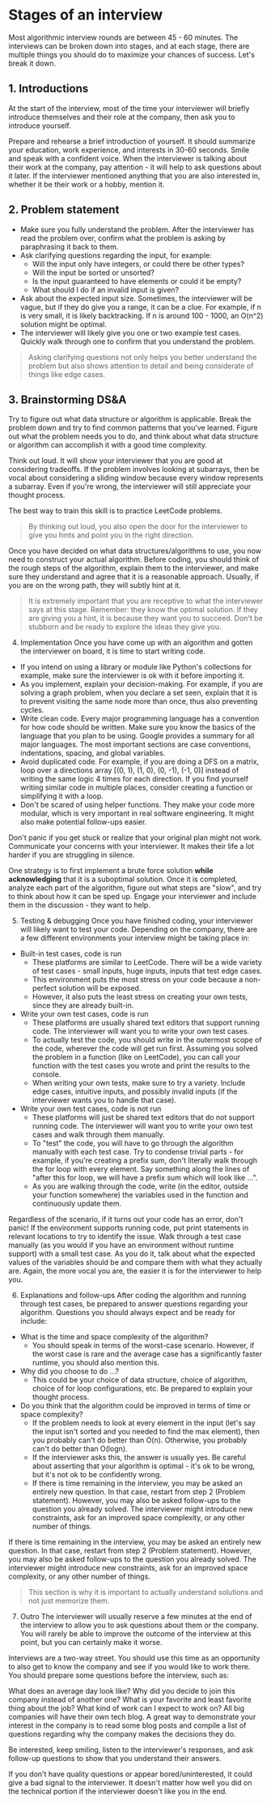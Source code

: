 # Stages of an interview
Most algorithmic interview rounds are between 45 - 60 minutes. The interviews can be broken down into stages, and at each stage, there are multiple things you should do to maximize your chances of success. Let's break it down.

## 1. Introductions
At the start of the interview, most of the time your interviewer will briefly introduce themselves and their role at the company, then ask you to introduce yourself.

Prepare and rehearse a brief introduction of yourself. It should summarize your education, work experience, and interests in 30-60 seconds.
Smile and speak with a confident voice.
When the interviewer is talking about their work at the company, pay attention - it will help to ask questions about it later.
If the interviewer mentioned anything that you are also interested in, whether it be their work or a hobby, mention it.
## 2. Problem statement
- Make sure you fully understand the problem. After the interviewer has read the problem over, confirm what the problem is asking by paraphrasing it back to them.
- Ask clarifying questions regarding the input, for example:
  - Will the input only have integers, or could there be other types?
  - Will the input be sorted or unsorted?
  - Is the input guaranteed to have elements or could it be empty?
  - What should I do if an invalid input is given?
- Ask about the expected input size. Sometimes, the interviewer will be vague, but if they do give you a range, it can be a clue.  For example, if n is very small, it is likely backtracking. If n is around 100 - 1000, an 
O(n^2) solution might be optimal.
- The interviewer will likely give you one or two example test cases. Quickly walk through one to confirm that you understand the problem.

> Asking clarifying questions not only helps you better understand the problem but also shows attention to detail and being considerate of things like edge cases.

## 3. Brainstorming DS&A
Try to figure out what data structure or algorithm is applicable. Break the problem down and try to find common patterns that you've learned. Figure out what the problem needs you to do, and think about what data structure or algorithm can accomplish it with a good time complexity.

Think out loud. It will show your interviewer that you are good at considering tradeoffs. If the problem involves looking at subarrays, then be vocal about considering a sliding window because every window represents a subarray. Even if you're wrong, the interviewer will still appreciate your thought process.

The best way to train this skill is to practice LeetCode problems.

> By thinking out loud, you also open the door for the interviewer to give you hints and point you in the right direction.

Once you have decided on what data structures/algorithms to use, you now need to construct your actual algorithm. Before coding, you should think of the rough steps of the algorithm, explain them to the interviewer, and make sure they understand and agree that it is a reasonable approach. Usually, if you are on the wrong path, they will subtly hint at it.

> It is extremely important that you are receptive to what the interviewer says at this stage. Remember: they know the optimal solution. If they are giving you a hint, it is because they want you to succeed. Don't be stubborn and be ready to explore the ideas they give you.

4. Implementation
Once you have come up with an algorithm and gotten the interviewer on board, it is time to start writing code.

- If you intend on using a library or module like Python's collections for example, make sure the interviewer is ok with it before importing it.
- As you implement, explain your decision-making. For example, if you are solving a graph problem, when you declare a set seen, explain that it is to prevent visiting the same node more than once, thus also preventing cycles.
- Write clean code. Every major programming language has a convention for how code should be written. Make sure you know the basics of the language that you plan to be using. Google provides a summary for all major languages. The most important sections are case conventions, indentations, spacing, and global variables.
- Avoid duplicated code. For example, if you are doing a DFS on a matrix, loop over a directions array [(0, 1), (1, 0), (0, -1), (-1, 0)] instead of writing the same logic 4 times for each direction. If you find yourself writing similar code in multiple places, consider creating a function or simplifying it with a loop.
- Don't be scared of using helper functions. They make your code more modular, which is very important in real software engineering. It might also make potential follow-ups easier.

Don't panic if you get stuck or realize that your original plan might not work. Communicate your concerns with your interviewer. It makes their life a lot harder if you are struggling in silence.

One strategy is to first implement a brute force solution **while acknowledging** that it is a suboptimal solution. Once it is completed, analyze each part of the algorithm, figure out what steps are "slow", and try to think about how it can be sped up. Engage your interviewer and include them in the discussion - they want to help.

5. Testing & debugging
Once you have finished coding, your interviewer will likely want to test your code. Depending on the company, there are a few different environments your interview might be taking place in:

- Built-in test cases, code is run
   - These platforms are similar to LeetCode. There will be a wide variety of test cases - small inputs, huge inputs, inputs that test edge cases.
   - This environment puts the most stress on your code because a non-perfect solution will be exposed. 
   - However, it also puts the least stress on creating your own tests, since they are already built-in. 
- Write your own test cases, code is run
  - These platforms are usually shared text editors that support running code. The interviewer will want you to write your own test cases.
  - To actually test the code, you should write in the outermost scope of the code, wherever the code will get run first. Assuming you solved the problem in a function (like on LeetCode), you can call your function with the test cases you wrote and print the results to the console.
  - When writing your own tests, make sure to try a variety. Include edge cases, intuitive inputs, and possibly invalid inputs (if the interviewer wants you to handle that case).
- Write your own test cases, code is not run
  - These platforms will just be shared text editors that do not support running code. The interviewer will want you to write your own test cases and walk through them manually.
  - To "test" the code, you will have to go through the algorithm manually with each test case. Try to condense trivial parts - for example, if you're creating a prefix sum, don't literally walk through the for loop with every element. Say something along the lines of "after this for loop, we will have a prefix sum which will look like ...".
  - As you are walking through the code, write (in the editor, outside your function somewhere) the variables used in the function and continuously update them.

Regardless of the scenario, if it turns out your code has an error, don't panic! If the environment supports running code, put print statements in relevant locations to try to identify the issue. Walk through a test case manually (as you would if you have an environment without runtime support) with a small test case. As you do it, talk about what the expected values of the variables should be and compare them with what they actually are. Again, the more vocal you are, the easier it is for the interviewer to help you.

6. Explanations and follow-ups
After coding the algorithm and running through test cases, be prepared to answer questions regarding your algorithm. Questions you should always expect and be ready for include:

- What is the time and space complexity of the algorithm?
  - You should speak in terms of the worst-case scenario. However, if the worst case is rare and the average case has a significantly faster runtime, you should also mention this.
- Why did you choose to do ...?
  - This could be your choice of data structure, choice of algorithm, choice of for loop configurations, etc. Be prepared to explain your thought process.
- Do you think that the algorithm could be improved in terms of time or space complexity?
  - If the problem needs to look at every element in the input (let's say the input isn't sorted and you needed to find the max element), then you probably can't do better than
  O(n). Otherwise, you probably can't do better than O(logn).
  - If the interviewer asks this, the answer is usually yes. Be careful about asserting that your algorithm is optimal - it's ok to be wrong, but it's not ok to be confidently wrong.
  - If there is time remaining in the interview, you may be asked an entirely new question. In that case, restart from step 2 (Problem statement). However, you may also be asked follow-ups to the question you already solved. The interviewer might introduce new constraints, ask for an improved space complexity, or any other number of things.

If there is time remaining in the interview, you may be asked an entirely new question. In that case, restart from step 2 (Problem statement). However, you may also be asked follow-ups to the question you already solved. The interviewer might introduce new constraints, ask for an improved space complexity, or any other number of things.

> This section is why it is important to actually understand solutions and not just memorize them.

7. Outro
The interviewer will usually reserve a few minutes at the end of the interview to allow you to ask questions about them or the company. You will rarely be able to improve the outcome of the interview at this point, but you can certainly make it worse.

Interviews are a two-way street. You should use this time as an opportunity to also get to know the company and see if you would like to work there. You should prepare some questions before the interview, such as:

What does an average day look like?
Why did you decide to join this company instead of another one?
What is your favorite and least favorite thing about the job?
What kind of work can I expect to work on?
All big companies will have their own tech blog. A great way to demonstrate your interest in the company is to read some blog posts and compile a list of questions regarding why the company makes the decisions they do.

Be interested, keep smiling, listen to the interviewer's responses, and ask follow-up questions to show that you understand their answers.

If you don't have quality questions or appear bored/uninterested, it could give a bad signal to the interviewer. It doesn't matter how well you did on the technical portion if the interviewer doesn't like you in the end.